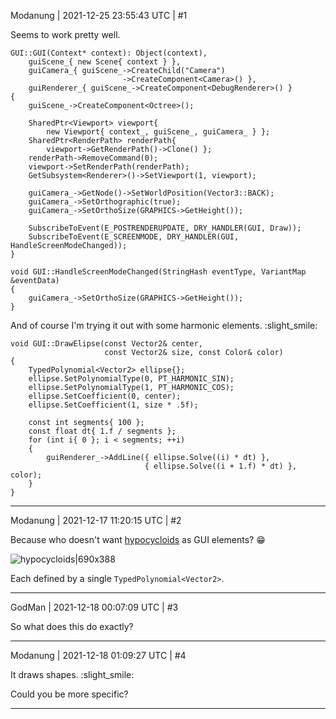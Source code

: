 Modanung | 2021-12-25 23:55:43 UTC | #1

Seems to work pretty well.

```
GUI::GUI(Context* context): Object(context),
    guiScene_{ new Scene{ context } },
    guiCamera_{ guiScene_->CreateChild("Camera")
                         ->CreateComponent<Camera>() },
    guiRenderer_{ guiScene_->CreateComponent<DebugRenderer>() }
{
    guiScene_->CreateComponent<Octree>();

    SharedPtr<Viewport> viewport{
        new Viewport{ context_, guiScene_, guiCamera_ } };
    SharedPtr<RenderPath> renderPath{
        viewport->GetRenderPath()->Clone() };
    renderPath->RemoveCommand(0);
    viewport->SetRenderPath(renderPath);
    GetSubsystem<Renderer>()->SetViewport(1, viewport);

    guiCamera_->GetNode()->SetWorldPosition(Vector3::BACK);
    guiCamera_->SetOrthographic(true);
    guiCamera_->SetOrthoSize(GRAPHICS->GetHeight());

    SubscribeToEvent(E_POSTRENDERUPDATE, DRY_HANDLER(GUI, Draw));
    SubscribeToEvent(E_SCREENMODE, DRY_HANDLER(GUI, HandleScreenModeChanged));
}

void GUI::HandleScreenModeChanged(StringHash eventType, VariantMap &eventData)
{
    guiCamera_->SetOrthoSize(GRAPHICS->GetHeight());
}
```

And of course I'm trying it out with some harmonic elements. :slight_smile:

```
void GUI::DrawElipse(const Vector2& center,
                     const Vector2& size, const Color& color)
{
    TypedPolynomial<Vector2> ellipse{};
    ellipse.SetPolynomialType(0, PT_HARMONIC_SIN);
    ellipse.SetPolynomialType(1, PT_HARMONIC_COS);
    ellipse.SetCoefficient(0, center);
    ellipse.SetCoefficient(1, size * .5f);

    const int segments{ 100 };
    const float dt{ 1.f / segments };
    for (int i{ 0 }; i < segments; ++i)
    {
        guiRenderer_->AddLine({ ellipse.Solve((i) * dt) },
                              { ellipse.Solve((i + 1.f) * dt) }, color);
    }
}
```

-------------------------

Modanung | 2021-12-17 11:20:15 UTC | #2

Because who doesn't want [hypocycloids](https://en.wikipedia.org/wiki/Hypocycloid) as GUI elements? :grin:

![hypocycloids|690x388](upload://wLsjJpqlrg9swmsDXaucRsx6i5W.png)

Each defined by a single `TypedPolynomial<Vector2>`.

-------------------------

GodMan | 2021-12-18 00:07:09 UTC | #3

So what does this do exactly?

-------------------------

Modanung | 2021-12-18 01:09:27 UTC | #4

It draws shapes. :slight_smile: 

Could you be more specific?

-------------------------

